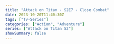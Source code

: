 ```yaml
---
title: "Attack on Titan - S2E7 - Close Combat"
date: 2023-10-20T11:40:30Z
tags: ["Tv-Series"]
categories: ["Action", "Adventure"]
series: ["Attack on Titan S2"]
showSummary: false
---
```


  <mux-player stream-type="on-demand"
  src="https://kp3d-my.sharepoint.com/personal/ryoo_kp3d_onmicrosoft_com/_layouts/15/download.aspx?share=EaIqFcPqJbVEmLW1h_Tp4_4B8EqPjnEYgpebGtQTqT5J1Q" prefer-playback="mse" controls>
  </mux-player>
  
  
  <script src="https://cdn.jsdelivr.net/npm/@mux/mux-player"></script>
  
 <script type="application/ld+json">
 {
  "@context": "https://schema.org/",
  "@type": "VideoObject",
  "name": "Attack on Titan - S2E7 - Close Combat",
  "contentUrl": "https://stream.mux.com/EVdGtQ01VI4ywmo01yN00iegO2paTryWtDmfxE02MDvEbkk.m3u8",
  "thumbnailUrl": "https://www.themoviedb.org/t/p/original/1ptv8xOQI87ESiLPeZZ9XYAkAL3.jpg?width=314&fit_mode=preserve&time=25",
  "uploadDate": "2023-10-20T11:40:30Z",
}

</script>

